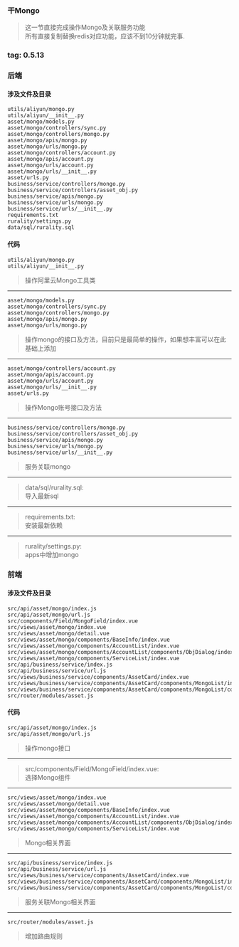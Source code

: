 ### 干Mongo
> 这一节直接完成操作Mongo及关联服务功能  
> 所有直接复制替换redis对应功能，应该不到10分钟就完事.  

### tag: 0.5.13

### 后端

#### 涉及文件及目录
```
utils/aliyun/mongo.py
utils/aliyun/__init__.py
asset/mongo/models.py
asset/mongo/controllers/sync.py
asset/mongo/controllers/mongo.py
asset/mongo/apis/mongo.py
asset/mongo/urls/mongo.py
asset/mongo/controllers/account.py
asset/mongo/apis/account.py
asset/mongo/urls/account.py
asset/mongo/urls/__init__.py
asset/urls.py
business/service/controllers/mongo.py
business/service/controllers/asset_obj.py
business/service/apis/mongo.py
business/service/urls/mongo.py
business/service/urls/__init__.py
requirements.txt
rurality/settings.py
data/sql/rurality.sql
```

#### 代码
>
```
utils/aliyun/mongo.py
utils/aliyun/__init__.py
```
> 操作阿里云Mongo工具类  

------
>
```
asset/mongo/models.py
asset/mongo/controllers/sync.py
asset/mongo/controllers/mongo.py
asset/mongo/apis/mongo.py
asset/mongo/urls/mongo.py
```
> 操作mongo的接口及方法，目前只是最简单的操作，如果想丰富可以在此基础上添加  

------
```
asset/mongo/controllers/account.py
asset/mongo/apis/account.py
asset/mongo/urls/account.py
asset/mongo/urls/__init__.py
asset/urls.py
```
> 操作Mongo账号接口及方法  

------
>
```
business/service/controllers/mongo.py
business/service/controllers/asset_obj.py
business/service/apis/mongo.py
business/service/urls/mongo.py
business/service/urls/__init__.py
```
> 服务关联mongo  

------
> data/sql/rurality.sql:  
> 导入最新sql

------
> requirements.txt:  
> 安装最新依赖  

------
> rurality/settings.py:  
> apps中增加mongo  

### 前端

#### 涉及文件及目录
```
src/api/asset/mongo/index.js
src/api/asset/mongo/url.js
src/components/Field/MongoField/index.vue
src/views/asset/mongo/index.vue
src/views/asset/mongo/detail.vue
src/views/asset/mongo/components/BaseInfo/index.vue
src/views/asset/mongo/components/AccountList/index.vue
src/views/asset/mongo/components/AccountList/components/ObjDialog/index.vue
src/views/asset/mongo/components/ServiceList/index.vue
src/api/business/service/index.js
src/api/business/service/url.js
src/views/business/service/components/AssetCard/index.vue
src/views/business/service/components/AssetCard/components/MongoList/index.vue
src/views/business/service/components/AssetCard/components/MongoList/components/ObjDialog/index.vue
src/router/modules/asset.js
```

#### 代码
>
```
src/api/asset/mongo/index.js
src/api/asset/mongo/url.js
```
> 操作mongo接口  

------
> src/components/Field/MongoField/index.vue:  
> 选择Mongo组件  

------
>
```
src/views/asset/mongo/index.vue
src/views/asset/mongo/detail.vue
src/views/asset/mongo/components/BaseInfo/index.vue
src/views/asset/mongo/components/AccountList/index.vue
src/views/asset/mongo/components/AccountList/components/ObjDialog/index.vue
src/views/asset/mongo/components/ServiceList/index.vue
```
> Mongo相关界面  

------
>
```
src/api/business/service/index.js
src/api/business/service/url.js
src/views/business/service/components/AssetCard/index.vue
src/views/business/service/components/AssetCard/components/MongoList/index.vue
src/views/business/service/components/AssetCard/components/MongoList/components/ObjDialog/index.vue
```
> 服务关联Mongo相关界面  

------
> 
```
src/router/modules/asset.js
```
> 增加路由规则  
